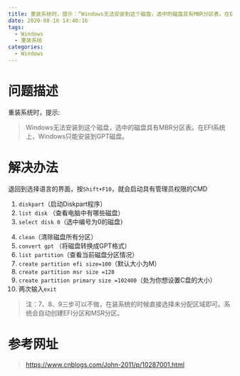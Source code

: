 ```yaml
---
title: 重装系统时，提示：“Windows无法安装到这个磁盘，选中的磁盘具有MBR分区表。在EFI系统上，Windows只能安装到GPT磁盘。”
date: 2020-08-16 14:40:16
tags:
  - Windows
  - 重装系统
categories:
  - Windows
---
```

# 问题描述
重装系统时，提示:
> Windows无法安装到这个磁盘，选中的磁盘具有MBR分区表。在EFI系统上，Windows只能安装到GPT磁盘。

# 解决办法

退回到选择语言的界面，按`Shift+F10`，就会启动具有管理员权限的CMD

1. `diskpart`（启动Diskpart程序）
2. `list disk` （查看电脑中有哪些磁盘）
3. `select disk 0`（选中编号为0的磁盘）
<!-- more -->
4. `clean`（清除磁盘所有分区）
5. `convert gpt` （将磁盘转换成GPT格式）
6. `list partition`（查看当前磁盘分区情况）
7. `create partition efi size=100`（默认大小为M）
8. `create partition msr size =128`
9. `create partition primary size =102400`（处为你想设置C盘的大小）
10. 两次输入`exit`

> 注：7、8、9三步可以不做，在装系统的时候直接选择未分配区域即可。系统会自动创建EFI分区和MSR分区。

# 参考网址
> https://www.cnblogs.com/John-2011/p/10287001.html